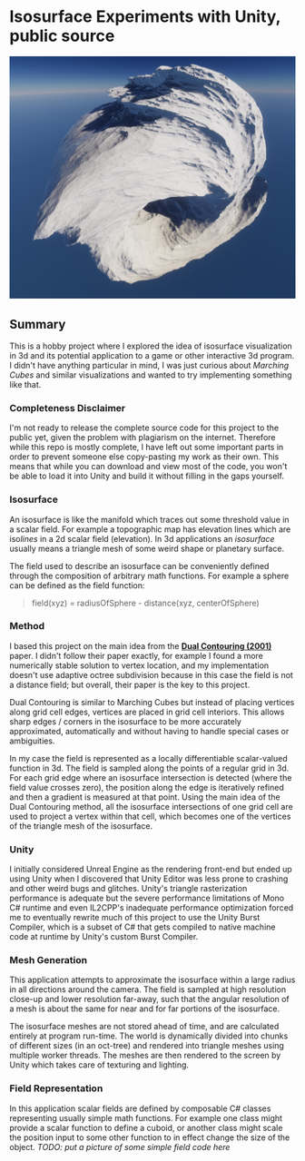 # Isosurface Experiments with Unity, public source
![image of spun rough cube](images/SpunRoughCube.png)
## Summary
This is a hobby project where I explored the idea of isosurface visualization in 3d and its potential application to a game or other interactive 3d program. I didn't have anything particular in mind, I was just curious about *Marching Cubes* and similar visualizations and wanted to try implementing something like that.
### Completeness Disclaimer
I'm not ready to release the complete source code for this project to the public yet, given the problem with plagiarism on the internet. Therefore while this repo is mostly complete, I have left out some important parts in order to prevent someone else copy-pasting my work as their own. This means that while you can download and view most of the code, you won't be able to load it into Unity and build it without filling in the gaps yourself.
### Isosurface
An isosurface is like the manifold which traces out some threshold value in a scalar field. For example a topographic map has elevation lines which are iso*lines* in a 2d scalar field (elevation). In 3d applications an *isosurface* usually means a triangle mesh of some weird shape or planetary surface.  
  
The field used to describe an isosurface can be conveniently defined through the composition of arbitrary math functions. For example a sphere can be defined as the field function:
>field(xyz) = radiusOfSphere - distance(xyz, centerOfSphere)
### Method
I based this project on the main idea from the [**Dual Contouring (2001)**](https://www.cs.rice.edu/~jwarren/papers/dualcontour.pdf) paper. I didn't follow their paper exactly, for example I found a more numerically stable solution to vertex location, and my implementation doesn't use adaptive octree subdivision because in this case the field is not a distance field; but overall, their paper is the key to this project.

Dual Contouring is similar to Marching Cubes but instead of placing vertices along grid cell edges, vertices are placed in grid cell interiors. This allows sharp edges / corners in the isosurface to be more accurately approximated, automatically and without having to handle special cases or ambiguities.  

In my case the field is represented as a locally differentiable scalar-valued function in 3d. The field is sampled along the points of a regular grid in 3d. For each grid edge where an isosurface intersection is detected (where the field value crosses zero), the position along the edge is iteratively refined and then a gradient is measured at that point. Using the main idea of the Dual Contouring method, all the isosurface intersections of one grid cell are used to project a vertex within that cell, which becomes one of the vertices of the triangle mesh of the isosurface.
### Unity
I initially considered Unreal Engine as the rendering front-end but ended up using Unity when I discovered that Unity Editor was less prone to crashing and other weird bugs and glitches. Unity's triangle rasterization performance is adequate but the severe performance limitations of Mono C# runtime and even IL2CPP's inadequate performance optimization forced me to eventually rewrite much of this project to use the Unity Burst Compiler, which is a subset of C# that gets compiled to native machine code at runtime by Unity's custom Burst Compiler. 
### Mesh Generation
This application attempts to approximate the isosurface within a large radius in all directions around the camera. The field is sampled at high resolution close-up and lower resolution far-away, such that the angular resolution of a mesh is about the same for near and for far portions of the isosurface.  
  
The isosurface meshes are not stored ahead of time, and are calculated entirely at program run-time. The world is dynamically divided into chunks of different sizes (in an oct-tree) and rendered into triangle meshes using multiple worker threads. The meshes are then rendered to the screen by Unity which takes care of texturing and lighting.
### Field Representation
In this application scalar fields are defined by composable C# classes representing usually simple math functions. For example one class might provide a scalar function to define a cuboid, or another class might scale the position input to some other function to in effect change the size of the object.
*TODO: put a picture of some simple field code here*
